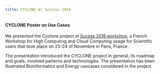 ```yaml
---
title: CYCLONE at Success 2016
---
```

#### CYCLONE Poster on Use Cases

We presented the Cyclone project at <a href="https://succes2016.sciencesconf.org/">Sucess 2016 workshop</a>, a French Workshop for High Computing and Cloud Computing usage for Scientific users that took place on 23-24 of Novembre in Paris, France.

The presentation introduced the CYCLONE project in general, its roadmap and goals, involved parterns and technologies. The presentation has been illustrated Bioinformatics and Energy usecases considered in the project. 

